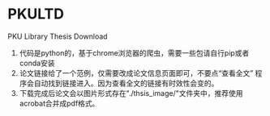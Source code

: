 # PKULTD
PKU  Library Thesis Download

1. 代码是python的，基于chrome浏览器的爬虫，需要一些包请自行pip或者conda安装
2. 论文链接给了一个范例，仅需要改成论文信息页面即可，不要点“查看全文” 程序会自动找到链接进入。因为查看全文的链接有时效性会变的。
3. 下载完成后论文会以图片形式存在"./thsis_image/"文件夹中，推荐使用acrobat合并成pdf格式。
